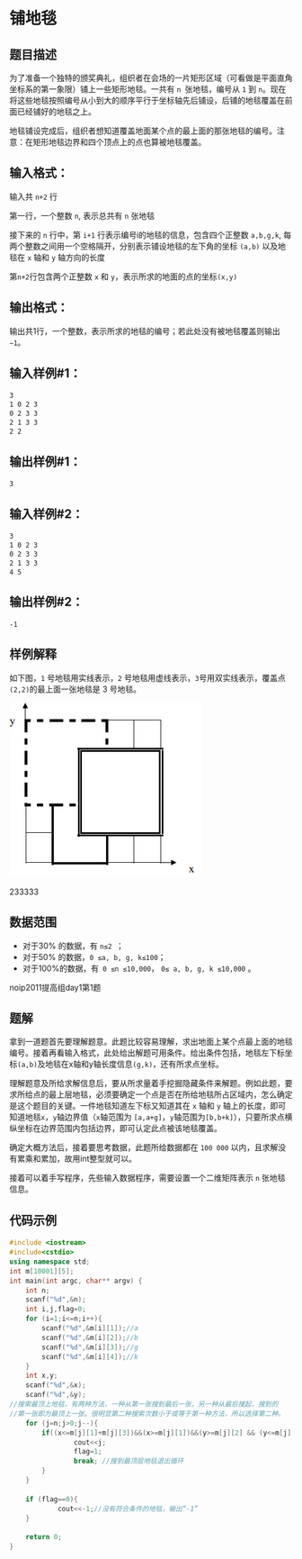 # 铺地毯

## 题目描述

为了准备一个独特的颁奖典礼，组织者在会场的一片矩形区域（可看做是平面直角坐标系的第一象限）铺上一些矩形地毯。一共有 `n `张地毯，编号从 `1` 到 `n`。现在将这些地毯按照编号从小到大的顺序平行于坐标轴先后铺设，后铺的地毯覆盖在前面已经铺好的地毯之上。

地毯铺设完成后，组织者想知道覆盖地面某个点的最上面的那张地毯的编号。注意：在矩形地毯边界和四个顶点上的点也算被地毯覆盖。


## 输入格式：

输入共 `n+2` 行

第一行，一个整数 `n`, 表示总共有 `n` 张地毯

接下来的 `n` 行中，第 `i+1` 行表示编号i的地毯的信息，包含四个正整数 `a,b,g,k`, 每两个整数之间用一个空格隔开，分别表示铺设地毯的左下角的坐标 `(a,b)` 以及地毯在 `x` 轴和 `y` 轴方向的长度

第`n+2`行包含两个正整数 `x` 和 `y`，表示所求的地面的点的坐标`(x,y)`

## 输出格式：

输出共1行，一个整数，表示所求的地毯的编号；若此处没有被地毯覆盖则输出 `−1`。

## 输入样例#1： 

    3
    1 0 2 3
    0 2 3 3
    2 1 3 3
    2 2

## 输出样例#1： 

    3

## 输入样例#2： 

    3
    1 0 2 3
    0 2 3 3
    2 1 3 3
    4 5

## 输出样例#2：

    -1

## 样例解释

如下图，`1` 号地毯用实线表示，`2` 号地毯用虚线表示，`3`号用双实线表示，覆盖点`(2,2)`的最上面一张地毯是 3 号地毯。

![carpet](images/carpet.png)

233333

## 数据范围

- 对于30% 的数据，有 `n≤2 `；
- 对于50% 的数据，`0 ≤a, b, g, k≤100`；
- 对于100%的数据，有` 0 ≤n ≤10,000`， `0≤ a, b, g, k ≤10,000` 。

noip2011提高组day1第1题

## 题解

拿到一道题首先要理解题意。此题比较容易理解，求出地面上某个点最上面的地毯编号。接着再看输入格式，此处给出解题可用条件。给出条件包括，地毯左下标坐标`(a,b)`及地毯在x轴和y轴长度信息`(g,k)`，还有所求点坐标。

理解题意及所给求解信息后，要从所求量着手挖掘隐藏条件来解题。例如此题，要求所给点的最上层地毯，必须要确定一个点是否在所给地毯所占区域内，怎么确定是这个题目的关键。一件地毯知道左下标又知道其在 `x` 轴和 `y` 轴上的长度，即可知道地毯`x`，`y`轴边界值（`x`轴范围为 `[a,a+g]`，`y`轴范围为`[b,b+k]`），只要所求点横纵坐标在边界范围内包括边界，即可认定此点被该地毯覆盖。

确定大概方法后，接着要思考数据，此题所给数据都在 `100 000` 以内，且求解没有累乘和累加，故用int整型就可以。

接着可以着手写程序，先些输入数据程序，需要设置一个二维矩阵表示 `n` 张地毯信息。

## 代码示例

```c++
#include <iostream>
#include<cstdio>
using namespace std;
int m[10001][5];
int main(int argc, char** argv) {
	int n;
	scanf("%d",&n);
	int i,j,flag=0;
	for (i=1;i<=n;i++){
		scanf("%d",&m[i][1]);//a
		scanf("%d",&m[i][2]);//b
		scanf("%d",&m[i][3]);//g
		scanf("%d",&m[i][4]);//k	
	}
	int x,y;
	scanf("%d",&x);
	scanf("%d",&y);
//搜索最顶上地毯，有两种方法，一种从第一张搜到最后一张，另一种从最后搜起，搜到的
//第一张即为最顶上一张。很明显第二种搜索次数小于或等于第一种方法，所以选择第二种。
	for (j=n;j>0;j--){
		if((x<=m[j][1]+m[j][3])&&(x>=m[j][1])&&(y>=m[j][2] && (y<=m[j][2]+m[j][4]))) {
				cout<<j;
				flag=1;
				break; //搜到最顶层地毯退出循环
		}
	}

	if (flag==0){
			cout<<-1;//没有符合条件的地毯，输出“-1”
	}

	return 0;
}
```